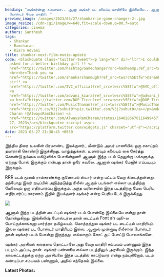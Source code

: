 ```yaml
---
heading: "ஷங்கர்ன்னா சும்மாவா.. ஆனா ஷங்கர் பட தலைப்பு மாதிரியே இல்லையே.. ஆனா
  போஸ்டர் வேற மாதிரி. "
preview_image: /images/2023/03/27/shankar-in-game-changer-2-.jpg
image_resize: /cdn-cgi/image/w=640,fit=scale-down,q=80,f=auto
categories: cinema
authors: Santhosh
tags:
  - Shankar
  - Ramcharan
  - Kiara Advani
title: shankar-next-film-movie-update
code: <blockquote class="twitter-tweet"><p lang="en" dir="ltr">I couldn’t have
  asked for a better birthday gift !! <a
  href="https://twitter.com/hashtag/GameChanger?src=hash&amp;ref_src=twsrc%5Etfw">#GameChanger</a>
  <br><br>Thank you <a
  href="https://twitter.com/shankarshanmugh?ref_src=twsrc%5Etfw">@shankarshanmugh</a>
  sir!! <a
  href="https://twitter.com/SVC_official?ref_src=twsrc%5Etfw">@SVC_official</a>
  <a
  href="https://twitter.com/advani_kiara?ref_src=twsrc%5Etfw">@advani_kiara</a>
  <a href="https://twitter.com/DOP_Tirru?ref_src=twsrc%5Etfw">@DOP_Tirru</a> <a
  href="https://twitter.com/MusicThaman?ref_src=twsrc%5Etfw">@MusicThaman</a> <a
  href="https://t.co/V3j7svhut0">pic.twitter.com/V3j7svhut0</a></p>&mdash; Ram
  Charan (@AlwaysRamCharan) <a
  href="https://twitter.com/AlwaysRamCharan/status/1640286670116499457?ref_src=twsrc%5Etfw">March
  27, 2023</a></blockquote> <script async
  src="https://platform.twitter.com/widgets.js" charset="utf-8"></script>
date: 2023-03-27 21:38:45 +0530
---
```

இந்திய திரை உலகின்  பிரமாண்ட இயக்குனர்., மீண்டும் அவர் பாணியில் ஒரு சகாப்தம் தயாராகி கொண்டு இருக்கிறது. வாழ்த்துக்கள். உணர்வும் கலையும் கை சேர்த்து கொண்டு நம்மை மகிழ்விக்க போகின்றன!! ஆனால் இந்த படம் தெலுங்கு மக்களுக்கு ஏற்றது போல் இருக்கும் என்பது தான் ஒரே கவலை. ஆனால் ஷங்கர் மேஜிக் எப்படியும் இருக்கும். 

RRR படம் மூலம் ராம்சரண்க்கு குளோபல் ஸ்டார் என்ற பட்டம் வேற கிடைத்துள்ளது. தற்போது இவர் நடிப்பில் அடுத்தடுத்து ரிலீஸ் ஆகும் படங்கள் எல்லா படத்திற்கு மேலையும் ஒரு எதிர்பார்ப்பு இருக்கும். அந்த வரிசையில் இந்த படத்திற்கு மேல பெரிய எதிர்பார்ப்பு காரணம் இதில் இயக்குனர் ஷங்கர் என்ற பெரிய டேக் இருக்கிறது. 

![](/images/2023/03/27/shankar-in-game-changer-1-.jpg)

ஆனால் இந்த படத்தின் டைட்டில் ஷங்கர் படம் போன்றே இல்லையே என்று தான் தோன்றுகிறது. இங்கிலிஷ் போஸ்டர்ல தான் டைட்டில் Font ah ஷூ-ல போட்ருக்காங்கனு பார்த்தா தமிழ்லயும். மொத்தத்துல  ஷங்கர் பட டைட்டில் மாதிரியும் இல்ல  ஷங்கர் பட போஸ்டர் மாதிரியும் இல்ல. ஆனால் முன்னாடி ரிலீசான போஸ்டர் தான் ஷங்கர் படம் போன்று இருந்தது. எல்லாரும் கோட் சூட் போட்டு போவாங்களே.

ஷங்கர் அரசியல் கதையை தொட்டாலே அது வேற மாதிரி சம்பவம் பண்ணும் இந்த படமும் அப்படி தான். ஷங்கர் பண்ணிய எல்லா படத்திலும் அரசியல் இருக்கும். இந்த காலகட்டத்துக்கு ஏற்ற அரசியலை இந்த படத்தில் காட்டுவார் என்று நம்புகிறோம். படம் கண்டிப்பா சம்பவம் பண்ணும், அதில் சந்தேகம் இல்லை. 

**L﻿atest Photos:**